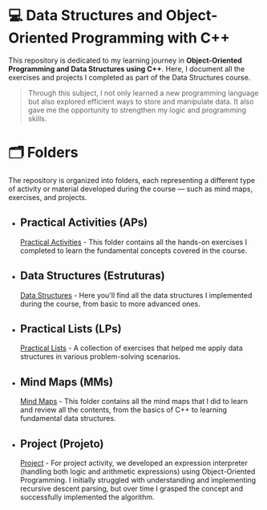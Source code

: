 # 💻 Data Structures and Object-Oriented Programming with C++
This repository is dedicated to my learning journey in **Object-Oriented Programming and Data Structures using C++**. Here, I document all the exercises and projects I completed as part of the Data Structures course.

>Through this subject, I not only learned a new programming language but also explored efficient ways to store and manipulate data. It also gave me the opportunity to strengthen my logic and programming skills.

# 🗂️ Folders
The repository is organized into folders, each representing a different type of activity or material developed during the course — such as mind maps, exercises, and projects.

- ## Practical Activities (APs)
  [Practical Activities](https://github.com/renanrv4/CIN0135/tree/master/APs) -
 This folder contains all the hands-on exercises I completed to learn the fundamental concepts covered in the course.

- ## Data Structures (Estruturas)
  [Data Structures](https://github.com/renanrv4/CIN0135/tree/master/Estruturas) -
  Here you'll find all the data structures I implemented during the course, from basic to more advanced ones.

- ## Practical Lists (LPs) 
  [Practical Lists](https://github.com/renanrv4/CIN0135/tree/master/LPs) -
  A collection of exercises that helped me apply data structures in various problem-solving scenarios.

- ## Mind Maps (MMs)
  [Mind Maps](https://github.com/renanrv4/CIN0135/tree/master/MMs) -
  This folder contains all the mind maps that I did to learn and review all the contents, from the basics of C++ to learning fundamental data structures.

- ## Project (Projeto)
  [Project](https://github.com/renanrv4/CIN0135/tree/master/Projeto) -
 For project activity, we developed an expression interpreter (handling both logic and arithmetic expressions) using Object-Oriented Programming.
I initially struggled with understanding and implementing recursive descent parsing, but over time I grasped the concept and successfully implemented the algorithm.
